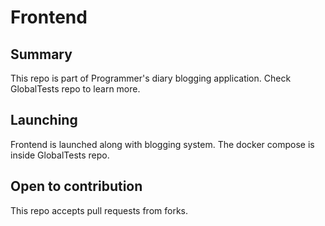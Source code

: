 # Frontend

## Summary

This repo is part of Programmer's diary blogging application. Check GlobalTests repo to learn more.

## Launching
Frontend is launched along with blogging system.
The docker compose is inside GlobalTests repo.

## Open to contribution
This repo accepts pull requests from forks.